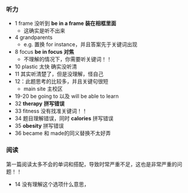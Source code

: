 ### 听力
+ 1 frame 没听到  **be in a frame 装在相框里面**
	+ 这确实是听不出来
+ 4 grandparents 
	+ e.g. 置换 for instance，并且答案先于关键词出现
+ 8 focus    **be in focus 对焦**
	+ 不理解的情况下，你需要听关键词！！
+ 10 plastic 太快 确实没听清
+ 11 其实听清楚了，但是没理解，怪自己
+ 12：此题思考的比较多，并且关键句很短
	+ main  site 主校区
+ 19-20  be going to 以及 will be able to learn
+ 32  **therapy**  **拼写错误**
+ 33 fitness 没有找准关键词！！
+ 34 题目理解错误，同时 **calories** 拼写错误
+ 35 **obesity** 拼写错误
+ 36 became 和 made的同义替换不太好弄


### 阅读
第一篇阅读太多不会的单词和搭配，导致时常严重不足，这也是非常严重的问题！！
+ 14 没有理解这个选项什么意思，